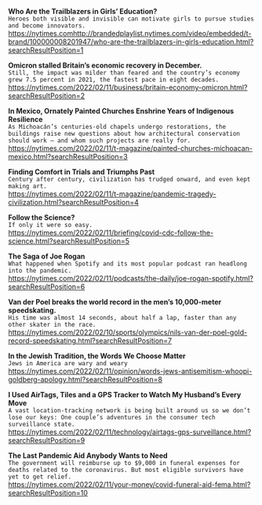 **Who Are the Trailblazers in Girls’ Education?**\
`Heroes both visible and invisible can motivate girls to pursue studies and become innovators.`\
https://nytimes.comhttp://brandedplaylist.nytimes.com/video/embedded/t-brand/100000008201947/who-are-the-trailblazers-in-girls-education.html?searchResultPosition=1

**Omicron stalled Britain’s economic recovery in December.**\
`Still, the impact was milder than feared and the country’s economy grew 7.5 percent in 2021, the fastest pace in eight decades.`\
https://nytimes.com/2022/02/11/business/britain-economy-omicron.html?searchResultPosition=2

**In Mexico, Ornately Painted Churches Enshrine Years of Indigenous Resilience**\
`As Michoacán’s centuries-old chapels undergo restorations, the buildings raise new questions about how architectural conservation should work — and whom such projects are really for.`\
https://nytimes.com/2022/02/11/t-magazine/painted-churches-michoacan-mexico.html?searchResultPosition=3

**Finding Comfort in Trials and Triumphs Past**\
`Century after century, civilization has trudged onward, and even kept making art.`\
https://nytimes.com/2022/02/11/t-magazine/pandemic-tragedy-civilization.html?searchResultPosition=4

**Follow the Science?**\
`If only it were so easy.`\
https://nytimes.com/2022/02/11/briefing/covid-cdc-follow-the-science.html?searchResultPosition=5

**The Saga of Joe Rogan**\
`What happened when Spotify and its most popular podcast ran headlong into the pandemic.`\
https://nytimes.com/2022/02/11/podcasts/the-daily/joe-rogan-spotify.html?searchResultPosition=6

**Van der Poel breaks the world record in the men’s 10,000-meter speedskating.**\
`His time was almost 14 seconds, about half a lap, faster than any other skater in the race.`\
https://nytimes.com/2022/02/10/sports/olympics/nils-van-der-poel-gold-record-speedskating.html?searchResultPosition=7

**In the Jewish Tradition, the Words We Choose Matter**\
`Jews in America are wary and weary`\
https://nytimes.com/2022/02/11/opinion/words-jews-antisemitism-whoopi-goldberg-apology.html?searchResultPosition=8

**I Used AirTags, Tiles and a GPS Tracker to Watch My Husband’s Every Move**\
`A vast location-tracking network is being built around us so we don’t lose our keys: One couple’s adventures in the consumer tech surveillance state.`\
https://nytimes.com/2022/02/11/technology/airtags-gps-surveillance.html?searchResultPosition=9

**The Last Pandemic Aid Anybody Wants to Need**\
`The government will reimburse up to $9,000 in funeral expenses for deaths related to the coronavirus. But most eligible survivors have yet to get relief.`\
https://nytimes.com/2022/02/11/your-money/covid-funeral-aid-fema.html?searchResultPosition=10

